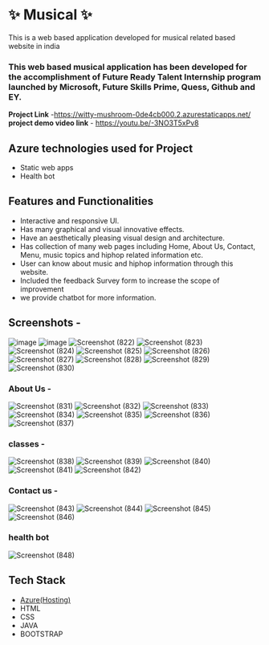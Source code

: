 # ✨  Musical ✨

This is a web based application developed for musical related based website in india

### This web based musical application has been developed for the accomplishment of Future Ready Talent Internship program launched by Microsoft, Future Skills Prime, Quess, Github and EY.


**Project Link** -https://witty-mushroom-0de4cb000.2.azurestaticapps.net/
**project demo video link** - https://youtu.be/-3NO3T5xPv8

## Azure technologies used for Project

- Static web apps
- Health bot

## Features and Functionalities 

- Interactive and responsive UI.
- Has many graphical and visual innovative effects.
- Have an aesthetically pleasing visual design and architecture.
- Has collection of many web pages including Home, About Us, Contact, Menu, music topics and hiphop related information etc.
- User can know about music and hiphop information through this website.
- Included the feedback Survey form to increase the scope of improvement 
- we provide chatbot for more information.

## Screenshots -

![image](https://user-images.githubusercontent.com/118651889/212059337-830a87c3-d2d1-4af1-8463-49a4a0c1df78.png)
![image](https://user-images.githubusercontent.com/118651889/212059277-2f2e01e8-2dec-4563-94e6-562d0336de3d.png)
![Screenshot (822)](https://user-images.githubusercontent.com/118651889/207303240-20b4b47e-47fd-4937-af56-9a3330bcdbee.png)
![Screenshot (823)](https://user-images.githubusercontent.com/118651889/207303280-9617f748-54d5-4743-9be4-9bf08817e105.png)
![Screenshot (824)](https://user-images.githubusercontent.com/118651889/207303293-7fa216c2-d04d-4f0d-a31d-28dd47ce275c.png)
![Screenshot (825)](https://user-images.githubusercontent.com/118651889/207303299-d5463e21-def7-4461-ae0a-4e5888f42e2c.png)
![Screenshot (826)](https://user-images.githubusercontent.com/118651889/207303329-3136c7e7-03aa-4e2e-b5c7-f96c61fe62c2.png)
![Screenshot (827)](https://user-images.githubusercontent.com/118651889/207303365-264d7665-9a93-48a8-8d73-2db60950c242.png)
![Screenshot (828)](https://user-images.githubusercontent.com/118651889/207303422-7428a214-08a5-46b9-9f1f-2882598592ac.png)
![Screenshot (829)](https://user-images.githubusercontent.com/118651889/207303453-c82ff004-a091-4b28-8480-84f2a281fd78.png)
![Screenshot (830)](https://user-images.githubusercontent.com/118651889/207303461-5107e85a-4e59-4a06-9f1d-09f47f01a71a.png)

### About Us -
![Screenshot (831)](https://user-images.githubusercontent.com/118651889/207303871-d10fd1a2-87e9-4b3e-a18b-bb519767be40.png)
![Screenshot (832)](https://user-images.githubusercontent.com/118651889/207303904-ac9a080e-93db-47e5-9425-f727bc58bce2.png)
![Screenshot (833)](https://user-images.githubusercontent.com/118651889/207303925-fa8463b7-5d0c-42db-960b-5172e107094e.png)
![Screenshot (834)](https://user-images.githubusercontent.com/118651889/207303934-d13ea627-aaeb-449e-9b62-75f0aa6ca92f.png)
![Screenshot (835)](https://user-images.githubusercontent.com/118651889/207303989-109082ce-0058-4d17-bd40-7247d44ceb96.png)
![Screenshot (836)](https://user-images.githubusercontent.com/118651889/207304029-37978e46-cde5-4de1-b474-1b429348475c.png)
![Screenshot (837)](https://user-images.githubusercontent.com/118651889/207304053-21b079d7-2553-4894-8474-d8305ac37871.png)

### classes -

![Screenshot (838)](https://user-images.githubusercontent.com/118651889/207304394-a65ad91d-560a-429d-afea-ed4e9ab7b933.png)
![Screenshot (839)](https://user-images.githubusercontent.com/118651889/207304443-dd706ac8-a19c-4577-ba61-187f10c0ac7d.png)
![Screenshot (840)](https://user-images.githubusercontent.com/118651889/207304468-35b37884-955b-4105-9fc2-538e16689833.png)
![Screenshot (841)](https://user-images.githubusercontent.com/118651889/207304475-162386e8-2fdc-4ac8-a5b4-dc5a9d5a45fd.png)
![Screenshot (842)](https://user-images.githubusercontent.com/118651889/207304487-ec373446-0552-4623-a725-1cad994b7784.png)

### Contact us -

![Screenshot (843)](https://user-images.githubusercontent.com/118651889/207304670-82f0b235-09c4-40fc-9023-90e8ad7afe7b.png)
![Screenshot (844)](https://user-images.githubusercontent.com/118651889/207304713-89145eb2-277f-4e11-9679-ce75cd8a5b34.png)
![Screenshot (845)](https://user-images.githubusercontent.com/118651889/207304723-abb93b73-45a1-4758-b067-5b377c15f56a.png)
![Screenshot (846)](https://user-images.githubusercontent.com/118651889/207304749-7dcbe826-a6ed-4bc3-ad80-3b68823eab1f.png)

### health bot
![Screenshot (848)](https://user-images.githubusercontent.com/118651889/207305023-a61f85fb-bc77-4614-abe9-372103405c9f.png)

## Tech Stack 

- [Azure(Hosting)](https://azure.microsoft.com/en-in/features/azure-portal/)
- HTML
- CSS
- JAVA
- BOOTSTRAP

